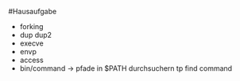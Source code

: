 #Hausaufgabe 
- forking
- dup dup2
- execve
- envp
- access
- bin/command -> pfade in $PATH durchsuchern tp find command
